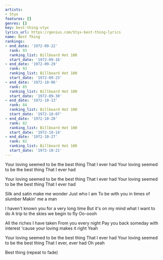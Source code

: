 ```yaml
---
artists:
- Styx
features: []
genres: []
key: best-thing-styx
lyrics_url: https://genius.com/Styx-best-thing-lyrics
name: Best Thing
rankings:
- end_date: '1972-09-22'
  rank: 93
  ranking_list: Billboard Hot 100
  start_date: '1972-09-16'
- end_date: '1972-09-29'
  rank: 93
  ranking_list: Billboard Hot 100
  start_date: '1972-09-23'
- end_date: '1972-10-06'
  rank: 85
  ranking_list: Billboard Hot 100
  start_date: '1972-09-30'
- end_date: '1972-10-13'
  rank: 84
  ranking_list: Billboard Hot 100
  start_date: '1972-10-07'
- end_date: '1972-10-20'
  rank: 82
  ranking_list: Billboard Hot 100
  start_date: '1972-10-14'
- end_date: '1972-10-27'
  rank: 82
  ranking_list: Billboard Hot 100
  start_date: '1972-10-21'
---
```

Your loving seemed to be the best thing
That I ever had
Your loving seemed to be the best thing
That I ever had

Your loving seemed to be the best thing
That I ever had
Your loving seemed to be the best thing
That I ever had

Silk and satin make me wonder
Just who I am
To be with you in times of slumber
Makin' me a man

I haven't known you for a very long time
But it's on my mind what I want to do
A trip to the skies we begin to fly
Oo-oooh

All the riches I have taken
From you every night
Pay you back someday with interest
'cause your loving makes it right
Yeah

Your loving seemed to be the best thing
That I ever had
Your loving seemed to be the best thing
That I ever, ever had
Oh yeah

Best thing
(repeat to fade)
